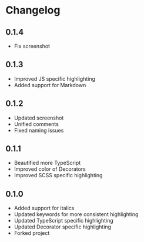 # Changelog

## 0.1.4
- Fix screenshot

## 0.1.3
- Improved JS specific highlighting
- Added support for Markdown

## 0.1.2
- Updated screenshot
- Unified comments
- Fixed naming issues

## 0.1.1
- Beautified more TypeScript
- Improved color of Decorators
- Improved SCSS specific highlighting

## 0.1.0
- Added support for italics
- Updated keywords for more consistent highlighting
- Updated TypeScript specific highlighting
- Updated Decorator specific highlighting
- Forked project

